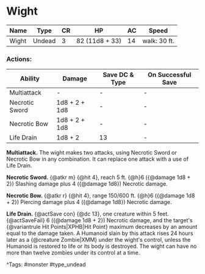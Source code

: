 # Wight

| Name | Type | CR | HP | AC | Speed |
|------|------|----|----|----|-------|
| Wight | Undead | 3 | 82 (11d8 + 33) | 14 | walk: 30 ft. |

### Actions:

| Ability | Damage | Save DC & Type | On Successful Save |
|---------|--------|----------------|--------------------|
| Multiattack | - | - | - |
| Necrotic Sword | 1d8 + 2 + 1d8 | - | - |
| Necrotic Bow | 1d8 + 2 + 1d8 | - | - |
| Life Drain | 1d8 + 2 | 13 | - |


**Multiattack.** The wight makes two attacks, using Necrotic Sword or Necrotic Bow in any combination. It can replace one attack with a use of Life Drain.

**Necrotic Sword.** {@atkr m} {@hit 4}, reach 5 ft. {@h}6 ({@damage 1d8 + 2}) Slashing damage plus 4 ({@damage 1d8}) Necrotic damage.

**Necrotic Bow.** {@atkr r} {@hit 4}, range 150/600 ft. {@h}6 ({@damage 1d8 + 2}) Piercing damage plus 4 ({@damage 1d8}) Necrotic damage.

**Life Drain.** {@actSave con} {@dc 13}, one creature within 5 feet. {@actSaveFail} 6 ({@damage 1d8 + 2}) Necrotic damage, and the target's {@variantrule Hit Points|XPHB|Hit Point} maximum decreases by an amount equal to the damage taken. A Humanoid slain by this attack rises 24 hours later as a {@creature Zombie|XMM} under the wight's control, unless the Humanoid is restored to life or its body is destroyed. The wight can have no more than twelve zombies under its control at a time.

^Tags: #monster #type_undead